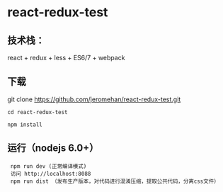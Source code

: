 # react-redux-test

## 技术栈：

react + redux + less + ES6/7 + webpack

## 下载
  git clone https://github.com/jeromehan/react-redux-test.git

 	cd react-redux-test

 	npm install
  
## 运行（nodejs 6.0+）
```
 npm run dev (正常编译模式)
 访问 http://localhost:8088
 npm run dist （发布生产版本，对代码进行混淆压缩，提取公共代码，分离css文件）
```
